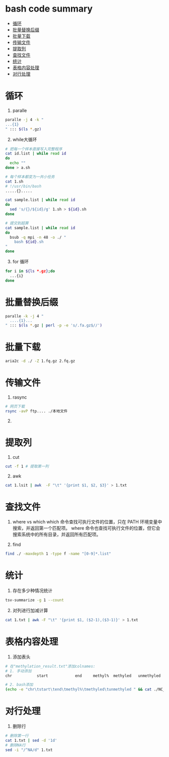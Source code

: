 # bash code summary

- [循环](#循环)
- [批量替换后缀](#批量替换后缀)
- [批量下载](#批量下载)
- [传输文件](#传输文件)
- [提取列](#提取列)
- [查找文件](#查找文件)
- [统计](#统计)
- [表格内容处理](#表格内容处理)
- [对行处理](#对行处理)


# 循环
1. paralle
```bash
paralle -j 4 -k "
...{1}
" ::: $(ls *.gz)
```
2. while大循环
```bash
# 把每一个样本直接写入完整程序
cat id.list | while read id
do
  echo ""
done > a.sh
```
```bash
# 每个样本都变为一共小任务
cat 1.sh
# !/usr/bin/bash
.....{}.....

cat sample.list | while read id 
do 
  sed 's/{}/${id}/g' 1.sh > ${id}.sh
done

# 提交到超算
cat sample.list | while read id 
do 
  bsub -q mpi -n 48 -o ./ "
    bash ${id}.sh
"
done
```
3. for 循环
```bash
for i in ${ls *.gz};do
  ...{i}
done
```

# 批量替换后缀
```bash
paralle -k -j 4 "
  ....{1}...
" ::: $(ls *.gz | perl -p -e 's/.fa.gz$//')
```

# 批量下载
```bash
aria2c -d ./ -Z 1.fq.gz 2.fq.gz
```


# 传输文件
1. rasync
```bash
# 网页下载
rsync -avP ftp.... ./本地文件
```
2. 


# 提取列
1. cut
```bash
cut -f 1 # 提取第一列
```
2. awk
```bash
cat 1.lsit | awk  -F "\t" '{print $1, $2, $3}' > 1.txt
```

# 查找文件
1. where vs which 
which 命令查找可执行文件的位置，只在 PATH 环境变量中搜索，并返回第一个匹配项。
where 命令也查找可执行文件的位置，但它会搜索系统中的所有目录，并返回所有匹配项。  

2. find
```bash
find ./ -maxdepth 1 -type f -name "[0-9]*.list" 
```

# 统计
1. 存在多少种情况统计
```bash
tsv-summarize -g 1 --count
```
2. 对列进行加减计算
```bash
cat 1.txt | awk -F "\t" '{print $1, ($2-1),($3-1)}' > 1.txt
```



# 表格内容处理
1. 添加表头
```bash
# 在"methylation_result.txt"添加colnames:
# 1. 手动添加
chr           start            end     methyl%  methyled   unmethyled

# 2. bash添加
(echo -e "chr\tstart\tend\tmethyl%\tmethyled\tunmethyled " && cat ./NC_result.txt) > temp && mv temp NC_methylation_result.txt
```

# 对行处理
1. 删除行
```bash
# 删除第一行
cat 1.txt | sed -d '1d'
# 删除NA行
sed -i "/^NA/d" 1.txt
```
